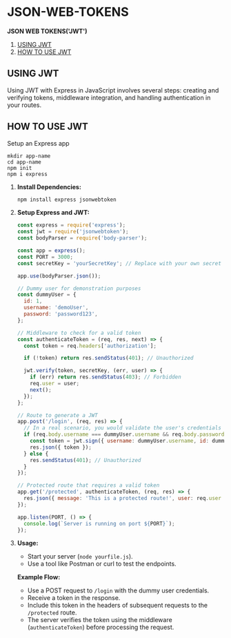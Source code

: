 # JSON-WEB-TOKENS

**JSON WEB TOKENS('JWT')**

1. [USING JWT](#using-jwt)
2. [HOW TO USE JWT](#how-to-use-jwt)

## USING JWT

Using JWT with Express in JavaScript involves several steps: creating and verifying tokens, middleware integration, and handling authentication in your routes. 

## HOW TO USE JWT
Setup an Express app
```
mkdir app-name
cd app-name
npm init
npm i express
```

1. **Install Dependencies:**

    ```bash
    npm install express jsonwebtoken
    ```

2. **Setup Express and JWT:**

    ```javascript
    const express = require('express');
    const jwt = require('jsonwebtoken');
    const bodyParser = require('body-parser');

    const app = express();
    const PORT = 3000;
    const secretKey = 'yourSecretKey'; // Replace with your own secret key

    app.use(bodyParser.json());

    // Dummy user for demonstration purposes
    const dummyUser = {
      id: 1,
      username: 'demoUser',
      password: 'password123',
    };

    // Middleware to check for a valid token
    const authenticateToken = (req, res, next) => {
      const token = req.headers['authorization'];

      if (!token) return res.sendStatus(401); // Unauthorized

      jwt.verify(token, secretKey, (err, user) => {
        if (err) return res.sendStatus(403); // Forbidden
        req.user = user;
        next();
      });
    };

    // Route to generate a JWT
    app.post('/login', (req, res) => {
      // In a real scenario, you would validate the user's credentials here
      if (req.body.username === dummyUser.username && req.body.password === dummyUser.password) {
        const token = jwt.sign({ username: dummyUser.username, id: dummyUser.id }, secretKey);
        res.json({ token });
      } else {
        res.sendStatus(401); // Unauthorized
      }
    });

    // Protected route that requires a valid token
    app.get('/protected', authenticateToken, (req, res) => {
      res.json({ message: 'This is a protected route!', user: req.user });
    });

    app.listen(PORT, () => {
      console.log(`Server is running on port ${PORT}`);
    });
    ```

3. **Usage:**

    - Start your server (`node yourfile.js`).
    - Use a tool like Postman or curl to test the endpoints.

    **Example Flow:**
    
    - Use a POST request to `/login` with the dummy user credentials.
    - Receive a token in the response.
    - Include this token in the headers of subsequent requests to the `/protected` route.
    - The server verifies the token using the middleware (`authenticateToken`) before processing the request.
